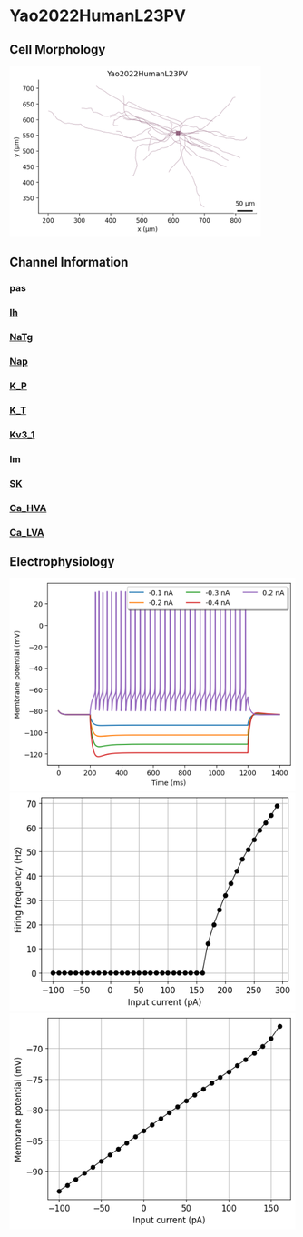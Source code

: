 # Yao2022HumanL23PV

<h2>Cell Morphology</h2><img src="imgs/Yao2022HumanL23PV2D.png" height="300" />

<h2>Channel Information</h2>

<h3>pas</h3>
<a href="Yao2022HumanL23PV_ChannelInfo.md#Ih"><h3>Ih</h3></a>
<a href="Yao2022HumanL23PV_ChannelInfo.md#NaTg"><h3>NaTg</h3></a>
<a href="Yao2022HumanL23PV_ChannelInfo.md#Nap"><h3>Nap</h3></a>
<a href="Yao2022HumanL23PV_ChannelInfo.md#K_P"><h3>K_P</h3></a>
<a href="Yao2022HumanL23PV_ChannelInfo.md#K_T"><h3>K_T</h3></a>
<a href="Yao2022HumanL23PV_ChannelInfo.md#Kv3_1"><h3>Kv3_1</h3></a>
<h3>Im</h3>
<a href="Yao2022HumanL23PV_ChannelInfo.md#SK"><h3>SK</h3></a>
<a href="Yao2022HumanL23PV_ChannelInfo.md#Ca_HVA"><h3>Ca_HVA</h3></a>
<a href="Yao2022HumanL23PV_ChannelInfo.md#Ca_LVA"><h3>Ca_LVA</h3></a>
<h2>Electrophysiology</h2>

<img src="imgs/Yao2022HumanL23PV_Vtraces.png" />

<img src="imgs/Yao2022HumanL23PVIF.png" />

<img src="imgs/Yao2022HumanL23PVIV.png" />

